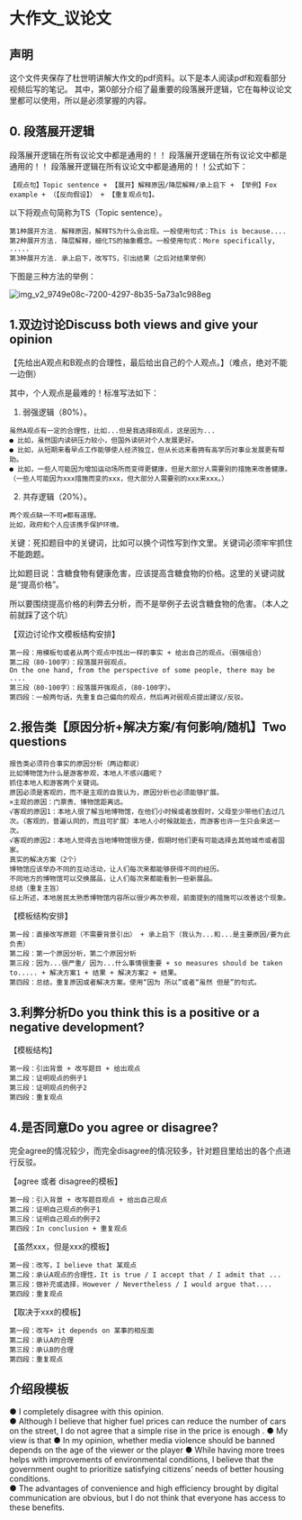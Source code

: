 # 大作文_议论文
## 声明
这个文件夹保存了杜世明讲解大作文的pdf资料。以下是本人阅读pdf和观看部分视频后写的笔记。
其中，第0部分介绍了最重要的段落展开逻辑，它在每种议论文里都可以使用，所以是必须掌握的内容。
## 0. 段落展开逻辑
段落展开逻辑在所有议论文中都是通用的！！
段落展开逻辑在所有议论文中都是通用的！！
段落展开逻辑在所有议论文中都是通用的！！公式如下：
```
【观点句】Topic sentence + 【展开】解释原因/降层解释/承上启下 + 【举例】Fox example + （【反向假设】） + 【重复观点句】。
```
以下将观点句简称为TS（Topic sentence）。
```
第1种展开方法. 解释原因，解释TS为什么会出现。一般使用句式：This is because....
第2种展开方法. 降层解释，细化TS的抽象概念。一般使用句式：More specifically, .....
第3种展开方法. 承上启下，改写TS，引出结果（之后对结果举例）
```
下图是三种方法的举例：

![img_v2_9749e08c-7200-4297-8b35-5a73a1c988eg](https://user-images.githubusercontent.com/65701532/198945033-44fdf102-8cb0-489a-b848-38bc9dd28f54.jpg)


## 1.双边讨论Discuss both views and give your opinion

【先给出A观点和B观点的合理性，最后给出自己的个人观点。】（难点，绝对不能一边倒）

其中，个人观点是最难的！标准写法如下：

1. 弱强逻辑（80%）。
```
虽然A观点有一定的合理性，比如...但是我选择B观点，这是因为...
● 比如，虽然国内读研压力较小，但国外读研对个人发展更好。
● 比如，从短期来看早点工作能够使人经济独立，但从长远来看拥有高学历对事业发展更有帮助。
● 比如，一些人可能因为增加运动场所而变得更健康，但是大部分人需要别的措施来改善健康。（一些人可能因为xxx措施而变的xxx，但大部分人需要别的xxx来xxx。）
```
2. 共存逻辑（20%）。
```
两个观点缺一不可≠都有道理。
比如，政府和个人应该携手保护环境。
```

关键：死扣题目中的关键词，比如可以换个词性写到作文里。关键词必须牢牢抓住不能跑题。

比如题目说：含糖食物有健康危害，应该提高含糖食物的价格。这里的关键词就是“提高价格”。

所以要围绕提高价格的利弊去分析，而不是举例子去说含糖食物的危害。（本人之前就踩了这个坑）

【双边讨论作文模板结构安排】
```
第一段：用模板句或者从两个观点中找出一样的事实 + 给出自己的观点。（弱强组合）
第二段（80-100字）：段落展开弱观点。
On the one hand, from the perspective of some people, there may be ....
第三段（80-100字）：段落展开强观点，（80-100字）。
第四段：一般两句话，先重复自己偏向的观点，然后再对弱观点提出建议/反驳。
```

## 2.报告类【原因分析+解决方案/有何影响/随机】Two questions 
```
报告类必须符合事实的原因分析（两边都说）
比如博物馆为什么是游客参观，本地人不感兴趣呢？
抓住本地人和游客两个关键词。
原因必须是客观的，而不是主观的自我认为，原因分析也必须能够扩展。
×主观的原因：门票贵、博物馆距离远。
√客观的原因1：本地人很了解当地博物馆，在他们小时候或者放假时，父母至少带他们去过几次。（客观的，普遍认同的，而且可扩展）本地人小时候就能去，而游客也许一生只会来这一次。
√客观的原因2：本地人觉得去当地博物馆很方便，假期时他们更有可能选择去其他城市或者国家。
真实的解决方案（2个）
博物馆应该举办不同的互动活动，让人们每次来都能够获得不同的经历。
不同地方的博物馆可以交换展品，让人们每次来都能看到一些新展品。
总结（重复主旨）
综上所述，本地居民太熟悉博物馆内容所以很少再次参观，前面提到的措施可以改善这个现象。
```
【模板结构安排】
```
第一段：直接改写原题（不需要背景引出） + 承上启下（我认为...和...是主要原因/要为此负责）
第二段：第一个原因分析，第二个原因分析
第三段：因为...很严重/ 因为...什么事情很重要 + so measures should be taken to..... + 解决方案1 + 结果 + 解决方案2 + 结果。
第四段：总结，重复原因或者解决方案。使用“因为 所以”或者“虽然 但是”的句式。
```
## 3.利弊分析Do you think this is a positive or a negative development? 
【模板结构】
```
第一段：引出背景 + 改写题目 + 给出观点
第二段：证明观点的例子1
第三段：证明观点的例子2
第四段：重复观点
```

## 4.是否同意Do you agree or disagree? 
完全agree的情况较少，而完全disagree的情况较多，针对题目里给出的各个点进行反驳。

【agree 或者 disagree的模板】
```
第一段：引入背景 + 改写题目观点 + 给出自己观点
第二段：证明自己观点的例子1
第三段：证明自己观点的例子2
第四段：In conclusion + 重复观点
```

【虽然xxx，但是xxx的模板】
```
第一段：改写，I believe that 某观点
第二段：承认A观点的合理性，It is true / I accept that / I admit that ...
第三段：做补充或选择，However / Nevertheless / I would argue that....
第四段：重复观点
```

【取决于xxx的模板】
```
第一段：改写+ it depends on 某事的相反面
第二段：承认A的合理
第三段：承认B的合理
第四段：重复观点
```

## 介绍段模板
● I completely disagree with this opinion.  
●  Although I believe that higher fuel prices can reduce the number of cars on the street, I do  not agree that a simple rise in the price is enough .
● My view is that 
● In my opinion, whether media violence should be banned depends  on the age of the viewer or the player 
● While having more trees helps with improvements of environmental conditions, I believe that the government ought to prioritize satisfying citizens’ needs of better housing conditions.  
●  The advantages of convenience and high efficiency brought by digital communication are obvious, but I do not think that everyone has access to these benefits.  

